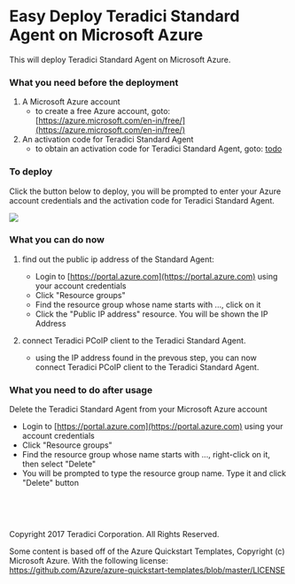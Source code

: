 # Easy Deploy Teradici Standard Agent on Microsoft Azure

This will deploy Teradici Standard Agent on Microsoft Azure.

### What you need before the deployment

1. A Microsoft Azure account
    * to create a free Azure account, goto: [https://azure.microsoft.com/en-in/free/](https://azure.microsoft.com/en-in/free/)
2. An activation code for Teradici Standard Agent
    * to obtain an activation code for Teradici Standard Agent, goto: [todo](todo)

### To deploy

Click the button below to deploy, you will be prompted to enter your Azure account credentials and the activation code for Teradici Standard Agent.

<a target="_blank" href="https://portal.azure.com/#create/Microsoft.Template/uri/the_encoded_template_uri">
    <img src="http://azuredeploy.net/deploybutton.png"/>
</a>

### What you can do now
1. find out the public ip address of the Standard Agent:
    * Login to [https://portal.azure.com](https://portal.azure.com) using your account credentials
    * Click "Resource groups"
    * Find the resource group whose name starts with ..., click on it
    * Click the "Public IP address" resource. You will be shown the IP Address 

2. connect Teradici PCoIP client to the Teradici Standard Agent.
    * using the IP address found in the prevous step, you can now connect Teradici PCoIP client to the Teradici Standard Agent.

### What you need to do after usage

Delete the Teradici Standard Agent from your Microsoft Azure account
  * Login to [https://portal.azure.com](https://portal.azure.com) using your account credentials
  * Click "Resource groups"
  * Find the resource group whose name starts with ..., right-click on it, then select "Delete"
  * You will be prompted to type the resource group name. Type it and click "Delete" button

<p>&nbsp;</p>
<p>&nbsp;</p>
Copyright 2017 Teradici Corporation. All Rights Reserved.

Some content is based off of the Azure Quickstart Templates, Copyright (c) Microsoft Azure. With the following license: https://github.com/Azure/azure-quickstart-templates/blob/master/LICENSE
